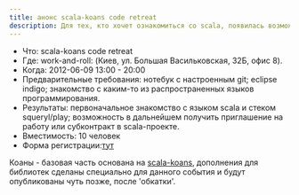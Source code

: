 ```yaml
---
title: анонс scala-koans code retreat
description: Для тех, кто хочет ознакомиться со scala, появилась возможность сделать это участвуя в scala-koans code retreat.
---
```


* Что:  scala-koans code retreat
* Где:  work-and-roll: (Киев, ул. Большая Васильковская, 32Б, офис 8).
* Когда:  2012-06-09  13:00 - 20:00
* Предварительные требования: нотебук с настроенным git; eclipse indigo; знакомство с каким-то из распространенных языков программирования.
* Результаты: первоначальное знакомство с языком scala и стеком squeryl/play; возможность в дальнейшем получить приглашение на работу или субконтракт в scala-проекте.
* Вместимость: 10 человек
* Форма регистрации:[тут][reg]

Коаны - базовая часть основана на [scala-koans][scala-koans], дополнения для библиотек сделаны специально для данного события и будут опубликованы чуть позже, после 'обкатки'.

[reg]: https://docs.google.com/a/shevchenko.kiev.ua/spreadsheet/viewform?formkey=dEFKRGN3WGJId2l2SzRpcExlb0VCaWc6MQ#gid=0
[scala-koans]: http://www.scalakoans.org/
